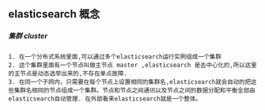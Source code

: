 ## elasticsearch 概念



##### 集群 cluster

```
1. 在一个分布式系统里面,可以通过多个elasticsearch运行实例组成一个集群
2. 这个集群里面有一个节点叫做主节点 master ,elasticsearch 是去中心化的,所以这里的主节点是动态选举出来的,不存在单点故障. 
3. 在同一个子网内，只需要在每个节点上设置相同的集群名,elasticsearch就会自动的把这些集群名相同的节点组成一个集群。节点和节点之间通讯以及节点之间的数据分配和平衡全部由elasticsearch自动管理. 在外部看来elasticsearch就是一个整体。

    
```


